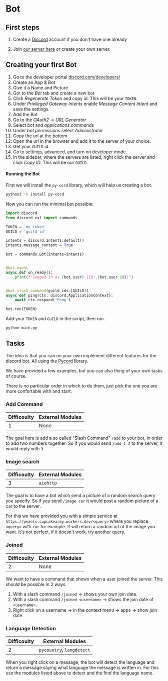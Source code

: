 # Bot

## First steps

1. Create a [Discord](https://discord.com/) account if you don't have one already

2. Join [our server here](https://discord.gg/pKXkZRHn4C) or create your own server.

## Creating your first Bot

1. Go to the developer portal [discord.com/developers/](https://discord.com/developers/)
2. Create an App & Bot
3. Give it a Name and Picture
4. Got to the _Bot_ tab and create a new bot
5. Click _Regenerate Token_ and copy id. This will be your `TOKEN`.
6. Under _Privileged Gateway Intents_ enable _Message Content Intent_ and save the settings.
7. Add the Bot
8. Go to the _OAuth2_ -> _URL Generator_
9. Select _bot_ and _applications.commands_
10. Under _bot permissions_ select _Administrator_
11. Copy the url at the bottom
12. Open the url in the browser and add it to the server of your choice.
13. Get your `GUILD` id.
14. Go to settings, advanced, and turn on developer mode.
15. In the sidebar, where the servers are listed, right click the server and click _Copy ID_. This will be our `GUILD`.

#### Running the Bot

First we will install the `py-cord` library, which will help us creating a bot.

```bash
python3 -m install py-cord
```

Now you can run the minimal bot possible:

```python
import discord
from discord.ext import commands

TOKEN = 'my token'
GUILD = 'guild id'

intents = discord.Intents.default()
intents.message_content = True

bot = commands.Bot(intents=intents)


@bot.event
async def on_ready():
    print(f"Logged in as {bot.user} (ID: {bot.user.id})")


@bot.slash_command(guild_ids=[GUILD])
async def ping(ctx: discord.ApplicationContext):
    await ctx.respond('Pong')

bot.run(TOKEN)
```

Add your `TOKEN` and `GUILD` in the script, then run.

```bash
python main.py
```

## Tasks

The idea is that you can on your own implement different features for the discord bot. All using the [Pycord](https://docs.pycord.dev/en/stable/) library.

We have provided a few examples, but you can also thing of your own tasks of course.

There is no particular order in which to do them, just pick the one you are more confortable with and start.

### Add Command

| Difficoulty | External Modules |
| ----------- | ---------------- |
| 1           | None             |

The goal here is add a so called "Slash Command" `/add` to your bot, in order to add two numbers together. So if you would send `/add 1 2` to the server, it would reply with `3`.

### Image search

| Difficoulty | External Modules |
| ----------- | ---------------- |
| 3           | `aiohttp`        |

The goal is to have a bot which send a picture of a random search query you specify. So if you send `/image car` it would post a random picture of a car to the server.

For this we have provided you with a simple service at `https://pexels.cupcakearmy.workers.dev/<query>` where you replace `<query>` with `car` for example. It will return a random url of the image you want. It's not perfect, if it doesn't work, try another query.

### Joined

| Difficoulty | External Modules |
| ----------- | ---------------- |
| 2           | None             |

We want to have a command that shows when a user joined the server. This should be possible in 2 ways.

1. With a slash command `/joined` -> shows your own join date.
2. With a slash command `/joined <username>` -> shows the join date of `<username>`.
3. Right click on a username -> in the context menu -> apps -> show join date.

### Language Detection

| Difficoulty | External Modules          |
| ----------- | ------------------------- |
| 2           | `pycountry`, `langdetect` |

When you right click on a message, the bot will detect the language and return a message saying what language the message is written in. For this use the modules listed above to detect and the find the language name.
